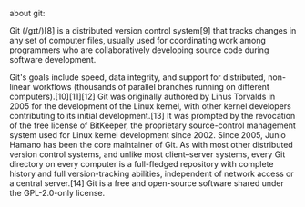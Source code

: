 about git:

Git (/ɡɪt/)[8] is a distributed version control system[9] that tracks changes in any set of computer files, usually used for coordinating work among programmers who are collaboratively developing source code during software development.

Git's goals include speed, data integrity, and support for distributed, non-linear workflows (thousands of parallel branches running on different computers).[10][11][12] Git was originally authored by Linus Torvalds in 2005 for the development of the Linux kernel, with other kernel developers contributing to its initial development.[13] It was prompted by the revocation of the free license of BitKeeper, the proprietary source-control management system used for Linux kernel development since 2002. Since 2005, Junio Hamano has been the core maintainer of Git. As with most other distributed version control systems, and unlike most client–server systems, every Git directory on every computer is a full-fledged repository with complete history and full version-tracking abilities, independent of network access or a central server.[14] Git is a free and open-source software shared under the GPL-2.0-only license.